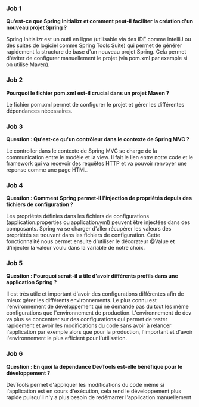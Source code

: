 ### Job 1
**Qu'est-ce que Spring Initializr et comment peut-il faciliter la création d'un nouveau projet Spring ?**

Spring Initializr est un outil en ligne (utilisable via des IDE comme IntelliJ ou des suites de logiciel comme Spring Tools Suite) qui permet de générer rapidement la structure de base d'un nouveau projet Spring.
Cela permet d'éviter de configurer manuellement le projet (via pom.xml par exemple si on utilise Maven).


### Job 2
**Pourquoi le fichier pom.xml est-il crucial dans un projet Maven ?**

Le fichier pom.xml permet de configurer le projet et gérer les différentes dépendances nécessaires.


### Job 3
**Question : Qu'est-ce qu'un contrôleur dans le contexte de Spring MVC ?**

Le controller dans le contexte de Spring MVC se charge de la communication entre le modèle et la view.
Il fait le lien entre notre code et le framework qui va recevoir des requêtes HTTP et va pouvoir renvoyer une réponse comme une page HTML.

### Job 4
**Question : Comment Spring permet-il l'injection de propriétés depuis des fichiers de configuration ?**

Les propriétés définies dans les fichiers de configurations (application.properties ou application.yml) peuvent être injectées dans des composants.
Spring va se charger d'aller récupérer les valeurs des propriétés se trouvant dans les fichiers de configuration. Cette fonctionnalité nous permet ensuite d'utiliser le décorateur @Value et d'injecter la valeur voulu dans la variable de notre choix.

### Job 5
**Question : Pourquoi serait-il u   tile d'avoir différents profils dans une application Spring ?**

Il est très utile et important d'avoir des configurations différentes afin de mieux gérer les différents environnements. Le plus connu est l'environnement de développement qui ne demande pas du tout les même configurations que l'environnement de production. L'environnement de dev va plus se concentrer sur des configurations qui permet de tester rapidement et avoir les modifications du code sans avoir à relancer l'application par exemple alors que pour la production, l'important et d'avoir l'environnement le plus efficient pour l'utilisation.

### Job 6
**Question : En quoi la dépendance DevTools est-elle bénéfique pour le développement ?**

DevTools permet d'appliquer les modifications du code même si l'application est en cours d'exécution, cela rend le développement plus rapide puisqu'il n'y a plus besoin de redémarrer l'application manuellement